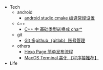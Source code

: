 * Tech
    - android
        * [android studio cmake 编译常规设置](/android/cmake_list)
    - c++
        * [C++ 中 基础类型转换成 char*](/c++/cplus_type_convert)
    - git
        * [Git 多github（gitlab）账号管理](/git/git_multi_account_manager)
    - others
        * [Hexo Page 简单发布流程](/others/hello_world)
        * [MacOS Terminal 美化 【程序猿推荐】](/others/macos_terminal_themes)
* Life
